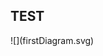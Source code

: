 ## TEST
<div hidden>
@startuml
'https://plantuml.com/sequence-diagram

autonumber

actor       User as user
participant    MobileApp    as app #F5c550
participant     "KYC"     as kyc #Aae283
participant     IncodeBridge      as incode #F7a7f5
participant     Incode      as incodeexternal #ccccff
participant     Kafka      as kafka #B1b1ac
user -> app : user begins. \nAssuming verifications have already been created,\nusing the current flow
activate app #F5c550
app  [#red]-> kyc : requestFlowStart(userId).\nHTTP POST /api/v1/kyc/tierVerifications/incode/start\n{"userId": userId}
activate kyc #Aae283
kyc   [#green]-> kyc : saveFlowState(userId).
kyc [#green]-> incode : startOnboarding(userId: userId).\nHTTP POST /api/v1/incode-bridge/onboarding/start\n{"userId": userId}
activate incode #F7a7f5
incode [#purple]-> incodeexternal : startOnboarding(externalId: userId).\nHTTP POST /omni/start\n{"uuid": userId}
activate incodeexternal #ccccff
incodeexternal [#cccfff]-> incode : response: {token, interviewId...}
deactivate incodeexternal
incode [#purple]-> kyc : response: {token, interviewId}.
deactivate incode
kyc [#green]-> app : response: {token, interviewId}
deactivate app
deactivate kyc
user <-> app : user goes through the flow
activate user
activate app #F5c550
app [#red]-> incodeexternal : completeOnboarding(token)
deactivate user
deactivate app
activate incodeexternal #ccccff
incodeexternal [#ccccff]-> incode : callWebhook(uniqueId).\nHTTP POST /incode-bridge/webhook/onboarding\n
activate kyc #Aae283
activate incode #F7a7f5
incode [#purple]-> incodeexternal : fetchOnboardingData(token) \n ocr/images.\nHTTP GET /omni/get/ocr-data\n  X-Hardware-Id: {token}\n  X-Api-Key: {client_id}\nHTTP GET /omni/get/images\n  X-Hardware-Id: {token}\n  X-Api-Key: {client_id}
deactivate incodeexternal

deactivate incode
kyc [#green]-> kafka : generateEvent(VerifyIdentificationResult)
deactivate kyc
activate kafka #B1b1ac
kyc <[#DCCE42]-> kafka : handleEvent(VerifyIdentificationResult)
deactivate kafka
activate kyc #DCCE42
deactivate kyc
@enduml
</div>
![](firstDiagram.svg)